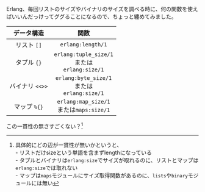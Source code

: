 Erlang、毎回リストのサイズやバイナリのサイズを調べる時に、何の関数を使えばいいんだっけってググることになるので、ちょっと纏めてみました。


|データ構造|関数|
|:-:|:-:|
|リスト `[]`|`erlang:length/1`
|タプル `{}`|`erlang:tuple_size/1`<br>または<br>`erlang:size/1`|
|バイナリ `<<>>`|`erlang:byte_size/1`<br>または<br>`erlang:size/1`|
|マップ `%{}`|`erlang:map_size/1`<br>または`maps:size/1`|

この一貫性の無さすごくない？[^1]

[^1]: 具体的にどの辺が一貫性が無いかというと、<br>- リストだけsizeという単語を含まずlengthになっている<br>- タプルとバイナリは`erlang:size`でサイズが取れるのに、リストとマップは`erlang:size`では取れない<br>- マップは`maps`モジュールにサイズ取得関数があるのに、`lists`や`binary`モジュールには無い
